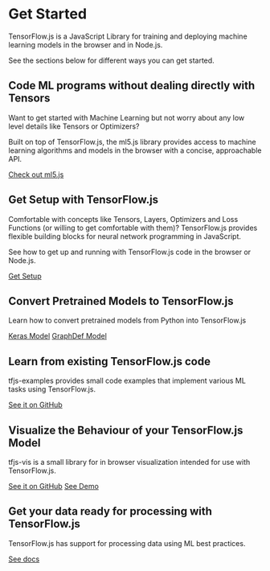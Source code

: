 # Get Started

TensorFlow.js is a JavaScript Library for training and deploying machine learning models in the browser and in Node.js.

See the sections below for different ways you can get started.


## Code ML programs without dealing directly with Tensors

Want to get started with Machine Learning but not worry about any low level details like Tensors or Optimizers?

Built on top of TensorFlow.js, the ml5.js library provides access to machine learning algorithms and models in the browser with a concise, approachable API.

<a class="button button-white" href="https://ml5js.org">Check out ml5.js</a>


## Get Setup with TensorFlow.js

Comfortable with concepts like Tensors, Layers, Optimizers and Loss Functions (or willing to get comfortable with them)? TensorFlow.js provides flexible building blocks for neural network programming in JavaScript.

See how to get up and running with TensorFlow.js code in the browser or Node.js.

<a class="button button-white" href="/js/tutorials/setup">Get Setup</a>

## Convert Pretrained Models to TensorFlow.js

Learn how to convert pretrained models from Python into TensorFlow.js

<a class="button button-white" href="/js/tutorials/conversion/import_keras">Keras Model</a>
<a class="button button-white" href="/js/tutorials/conversion/import_saved_model">GraphDef Model</a>

## Learn from existing TensorFlow.js code

tfjs-examples provides small code examples that implement various ML tasks using TensorFlow.js.

<a class="button button-white" href="https://github.com/tensorflow/tfjs-examples">See it on GitHub</a>

## Visualize the Behaviour of your TensorFlow.js Model

tfjs-vis is a small library for in browser visualization intended for use with TensorFlow.js.

<a class="button button-white" href="https://github.com/tensorflow/tfjs-vis">See it on GitHub</a>
<a class="button button-white" href="https://storage.googleapis.com/tfjs-vis/mnist/dist/index.html">See Demo</a>


## Get your data ready for processing with TensorFlow.js

TensorFlow.js has support for processing data using ML best practices.

<a class="button button-white" href="https://js.tensorflow.org/api/latest/#Data">See docs</a>
